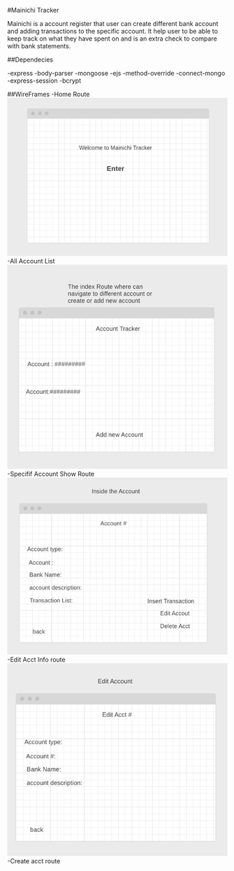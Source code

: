 #Mainichi Tracker

Mainichi is a account register that user can create different bank account and adding transactions to the specific account. It help user to be able to keep track on what they have spent on and is an extra check to compare with bank statements.


##Dependecies

-express
-body-parser
-mongoose
-ejs
-method-override
-connect-mongo
-express-session
-bcrypt


##WireFrames
-Home Route
![](WireFrame/homeRoute.png)
-All Account List
![](WireFrame/indexRoute.png)
-Specifif Account Show Route
![](WireFrame/showRoute.png)
-Edit Acct Info route
![](WireFrame/editRoute.png)
-Create acct route
<!-- ![](WireFrame/homeRoute.png)
![](WireFrame/homeRoute.png)
![](WireFrame/homeRoute.png)
![](WireFrame/homeRoute.png)
![](WireFrame/homeRoute.png)
![](WireFrame/homeRoute.png) -->